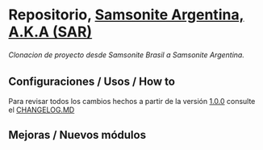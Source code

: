 # Repositorio, [Samsonite Argentina, A.K.A (SAR)](https://www.samsonite.com.ar/)
###### Clonacion de proyecto desde Samsonite Brasil a Samsonite Argentina.

## Configuraciones / Usos / How to

Para revisar todos los cambios hechos a partir de la versión [1.0.0](https://github.com/jesuspoleo18/samsoniteAR/releases/tag/v1.0.0) consulte el [CHANGELOG.MD](https://github.com/jesuspoleo18/samsoniteAR/blob/hotfix/CHANGELOG.md)

## Mejoras / Nuevos módulos